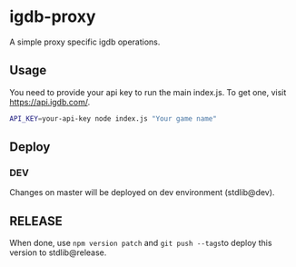 # igdb-proxy

A simple proxy specific igdb operations.

## Usage

You need to provide your api key to run the main index.js. To get one, visit https://api.igdb.com/.

```bash
API_KEY=your-api-key node index.js "Your game name"
```

## Deploy

### DEV

Changes on master will be deployed on dev environment (stdlib@dev).

## RELEASE

When done, use `npm version patch` and `git push --tags`to deploy this version to stdlib@release.
